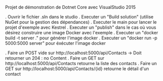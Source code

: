 Projet de démonstration de Dotnet Core avec VisualStudio 2015

. Ouvrir le fichier .sln dans le studio
. Executer un "Build solution" (utilise NuGet pour la gestion des dépendances)
. Executer le main pour lancer le projet d'exemple avec Kestrel
. Executer un "publish" dans le cas où vous désirez construire une image Docker avec l'exemple
. Executer un "docker build -t server ." pour générer l'image docker
. Executer un "docker run -p 5000:5000 server" pour éxécuter l'image docker

. Faire un POST vide sur http://localhost:5000/api/Contacts -> Doit retourner un 204 : no Content
. Faire un GET sur http://localhost:5000/api/Contacts retourne la liste des contacts
. Faire un GET sur http://localhost:5000/api/Contacts/{id} retourne le détail d'un contact


